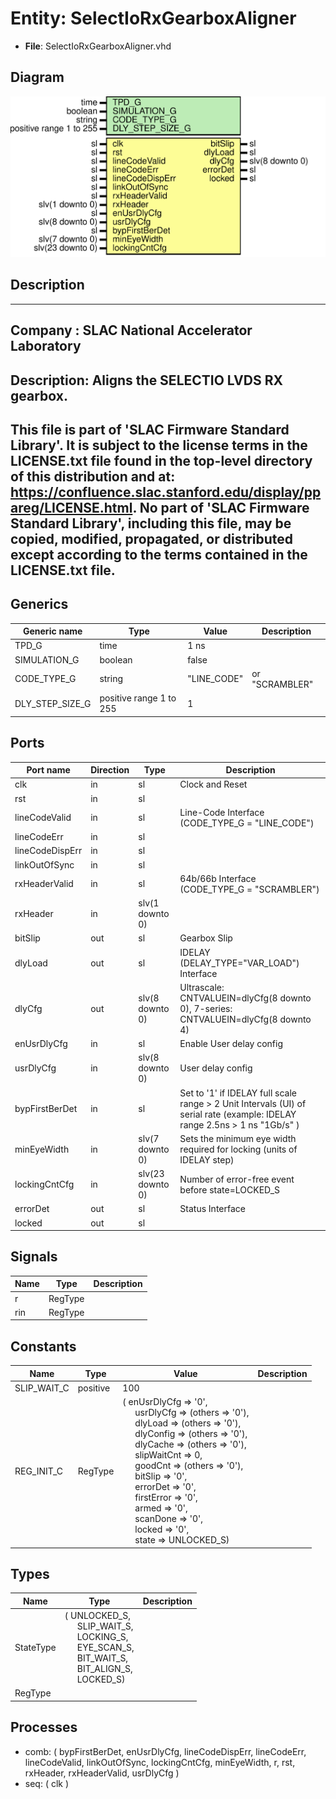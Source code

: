 # Entity: SelectIoRxGearboxAligner

- **File**: SelectIoRxGearboxAligner.vhd
## Diagram

![Diagram](SelectIoRxGearboxAligner.svg "Diagram")
## Description

-----------------------------------------------------------------------------
 Company    : SLAC National Accelerator Laboratory
-----------------------------------------------------------------------------
 Description: Aligns the SELECTIO LVDS RX gearbox.
-----------------------------------------------------------------------------
 This file is part of 'SLAC Firmware Standard Library'.
 It is subject to the license terms in the LICENSE.txt file found in the
 top-level directory of this distribution and at:
    https://confluence.slac.stanford.edu/display/ppareg/LICENSE.html.
 No part of 'SLAC Firmware Standard Library', including this file,
 may be copied, modified, propagated, or distributed except according to
 the terms contained in the LICENSE.txt file.
-----------------------------------------------------------------------------
## Generics

| Generic name    | Type                    | Value       | Description     |
| --------------- | ----------------------- | ----------- | --------------- |
| TPD_G           | time                    | 1 ns        |                 |
| SIMULATION_G    | boolean                 | false       |                 |
| CODE_TYPE_G     | string                  | "LINE_CODE" |  or "SCRAMBLER" |
| DLY_STEP_SIZE_G | positive range 1 to 255 | 1           |                 |
## Ports

| Port name       | Direction | Type             | Description                                                                                                                  |
| --------------- | --------- | ---------------- | ---------------------------------------------------------------------------------------------------------------------------- |
| clk             | in        | sl               | Clock and Reset                                                                                                              |
| rst             | in        | sl               |                                                                                                                              |
| lineCodeValid   | in        | sl               | Line-Code Interface (CODE_TYPE_G = "LINE_CODE")                                                                              |
| lineCodeErr     | in        | sl               |                                                                                                                              |
| lineCodeDispErr | in        | sl               |                                                                                                                              |
| linkOutOfSync   | in        | sl               |                                                                                                                              |
| rxHeaderValid   | in        | sl               | 64b/66b Interface (CODE_TYPE_G = "SCRAMBLER")                                                                                |
| rxHeader        | in        | slv(1 downto 0)  |                                                                                                                              |
| bitSlip         | out       | sl               | Gearbox Slip                                                                                                                 |
| dlyLoad         | out       | sl               | IDELAY (DELAY_TYPE="VAR_LOAD") Interface                                                                                     |
| dlyCfg          | out       | slv(8 downto 0)  |  Ultrascale: CNTVALUEIN=dlyCfg(8 downto 0), 7-series: CNTVALUEIN=dlyCfg(8 downto 4)                                          |
| enUsrDlyCfg     | in        | sl               |  Enable User delay config                                                                                                    |
| usrDlyCfg       | in        | slv(8 downto 0)  |  User delay config                                                                                                           |
| bypFirstBerDet  | in        | sl               |  Set to '1' if IDELAY full scale range > 2 Unit Intervals (UI) of serial rate (example: IDELAY range 2.5ns  > 1 ns "1Gb/s" ) |
| minEyeWidth     | in        | slv(7 downto 0)  |  Sets the minimum eye width required for locking (units of IDELAY step)                                                      |
| lockingCntCfg   | in        | slv(23 downto 0) |  Number of error-free event before state=LOCKED_S                                                                            |
| errorDet        | out       | sl               | Status Interface                                                                                                             |
| locked          | out       | sl               |                                                                                                                              |
## Signals

| Name | Type    | Description |
| ---- | ------- | ----------- |
| r    | RegType |             |
| rin  | RegType |             |
## Constants

| Name        | Type     | Value                                                                                                                                                                                                                                                                                                                                                                                                                                                                                                                                                                                                                                                                                                                                                                                                                                                                                                                               | Description |
| ----------- | -------- | ----------------------------------------------------------------------------------------------------------------------------------------------------------------------------------------------------------------------------------------------------------------------------------------------------------------------------------------------------------------------------------------------------------------------------------------------------------------------------------------------------------------------------------------------------------------------------------------------------------------------------------------------------------------------------------------------------------------------------------------------------------------------------------------------------------------------------------------------------------------------------------------------------------------------------------- | ----------- |
| SLIP_WAIT_C | positive |  100                                                                                                                                                                                                                                                                                                                                                                                                                                                                                                                                                                                                                                                                                                                                                                                                                                                                                                                                |             |
| REG_INIT_C  | RegType  |  (       enUsrDlyCfg => '0',<br><span style="padding-left:20px">       usrDlyCfg   => (others => '0'),<br><span style="padding-left:20px">       dlyLoad     => (others => '0'),<br><span style="padding-left:20px">       dlyConfig   => (others => '0'),<br><span style="padding-left:20px">       dlyCache    => (others => '0'),<br><span style="padding-left:20px">       slipWaitCnt => 0,<br><span style="padding-left:20px">       goodCnt     => (others => '0'),<br><span style="padding-left:20px">       bitSlip     => '0',<br><span style="padding-left:20px">       errorDet    => '0',<br><span style="padding-left:20px">       firstError  => '0',<br><span style="padding-left:20px">       armed       => '0',<br><span style="padding-left:20px">       scanDone    => '0',<br><span style="padding-left:20px">       locked      => '0',<br><span style="padding-left:20px">       state       => UNLOCKED_S) |             |
## Types

| Name      | Type                                                                                                                                                                                                                                                                                                          | Description |
| --------- | ------------------------------------------------------------------------------------------------------------------------------------------------------------------------------------------------------------------------------------------------------------------------------------------------------------- | ----------- |
| StateType | ( UNLOCKED_S,<br><span style="padding-left:20px"> SLIP_WAIT_S,<br><span style="padding-left:20px"> LOCKING_S,<br><span style="padding-left:20px"> EYE_SCAN_S,<br><span style="padding-left:20px"> BIT_WAIT_S,<br><span style="padding-left:20px"> BIT_ALIGN_S,<br><span style="padding-left:20px"> LOCKED_S)  |             |
| RegType   |                                                                                                                                                                                                                                                                                                               |             |
## Processes
- comb: ( bypFirstBerDet, enUsrDlyCfg, lineCodeDispErr, lineCodeErr,
                   lineCodeValid, linkOutOfSync, lockingCntCfg, minEyeWidth, r,
                   rst, rxHeader, rxHeaderValid, usrDlyCfg )
- seq: ( clk )
